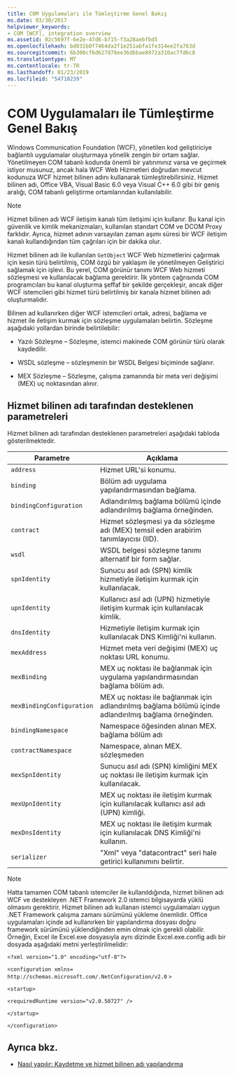 ```yaml
---
title: COM Uygulamaları ile Tümleştirme Genel Bakış
ms.date: 03/30/2017
helpviewer_keywords:
- COM [WCF], integration overview
ms.assetid: 02c5697f-6e2e-47d6-b715-f3a28aebfbd5
ms.openlocfilehash: bd031b0f7464da2f1e251abfa1fe314ee2fa763d
ms.sourcegitcommit: 6b308cf6d627d78ee36dbbae8972a310ac7fd6c8
ms.translationtype: MT
ms.contentlocale: tr-TR
ms.lasthandoff: 01/23/2019
ms.locfileid: "54710239"
---
```

# <a name="integrating-with-com-applications-overview"></a>COM Uygulamaları ile Tümleştirme Genel Bakış
Windows Communication Foundation (WCF), yönetilen kod geliştiriciye bağlantılı uygulamalar oluşturmaya yönelik zengin bir ortam sağlar. Yönetilmeyen COM tabanlı kodunda önemli bir yatırımınız varsa ve geçirmek istiyor musunuz, ancak hala WCF Web Hizmetleri doğrudan mevcut kodunuza WCF hizmet bilinen adını kullanarak tümleştirebilirsiniz. Hizmet bilinen adı, Office VBA, Visual Basic 6.0 veya Visual C++ 6.0 gibi bir geniş aralığı, COM tabanlı geliştirme ortamlarından kullanılabilir.  
  
> [!NOTE]
>  Hizmet bilinen adı WCF iletişim kanalı tüm iletişimi için kullanır. Bu kanal için güvenlik ve kimlik mekanizmaları, kullanılan standart COM ve DCOM Proxy farklıdır. Ayrıca, hizmet adının varsayılan zaman aşımı süresi bir WCF iletişim kanalı kullandığından tüm çağrıları için bir dakika olur.  
  
 Hizmet bilinen adı ile kullanılan `GetObject` WCF Web hizmetlerini çağırmak için kesin türü belirtilmiş, COM özgü bir yaklaşım ile yönetilmeyen Geliştirici sağlamak için işlevi. Bu yerel, COM görünür tanımı WCF Web hizmeti sözleşmesi ve kullanılacak bağlama gerektirir. İlk yöntem çağrısında COM programcıları bu kanal oluşturma şeffaf bir şekilde gerçekleşir, ancak diğer WCF istemcileri gibi hizmet türü belirtilmiş bir kanala hizmet bilinen adı oluşturmalıdır.  
  
 Bilinen ad kullanırken diğer WCF istemcileri ortak, adresi, bağlama ve hizmet ile iletişim kurmak için sözleşme uygulamaları belirtin. Sözleşme aşağıdaki yollardan birinde belirtilebilir:  
  
-   Yazılı Sözleşme – Sözleşme, istemci makinede COM görünür türü olarak kaydedilir.  
  
-   WSDL sözleşme – sözleşmenin bir WSDL Belgesi biçiminde sağlanır.  
  
-   MEX Sözleşme – Sözleşme, çalışma zamanında bir meta veri değişimi (MEX) uç noktasından alınır.  
  
## <a name="parameters-supported-by-the-service-moniker"></a>Hizmet bilinen adı tarafından desteklenen parametreleri  
 Hizmet bilinen adı tarafından desteklenen parametreleri aşağıdaki tabloda gösterilmektedir.  
  
|Parametre|Açıklama|  
|---------------|-----------------|  
|`address`|Hizmet URL'si konumu.|  
|`binding`|Bölüm adı uygulama yapılandırmasından bağlama.|  
|`bindingConfiguration`|Adlandırılmış bağlama bölümü içinde adlandırılmış bağlama örneğinden.|  
|`contract`|Hizmet sözleşmesi ya da sözleşme adı (MEX) temsil eden arabirim tanımlayıcısı (IID).|  
|`wsdl`|WSDL belgesi sözleşme tanımı alternatif bir form sağlar.|  
|`spnIdentity`|Sunucu asıl adı (SPN) kimlik hizmetiyle iletişim kurmak için kullanılacak.|  
|`upnIdentity`|Kullanıcı asıl adı (UPN) hizmetiyle iletişim kurmak için kullanılacak kimlik.|  
|`dnsIdentity`|Hizmetiyle iletişim kurmak için kullanılacak DNS Kimliği'ni kullanın.|  
|`mexAddress`|Hizmet meta veri değişimi (MEX) uç noktası URL konumu.|  
|`mexBinding`|MEX uç noktası ile bağlanmak için uygulama yapılandırmasından bağlama bölüm adı.|  
|`mexBindingConfiguration`|MEX uç noktası ile bağlanmak için adlandırılmış bağlama bölümü içinde adlandırılmış bağlama örneğinden.|  
|`bindingNamespace`|Namespace öğesinden alınan MEX. bağlama bölüm adı|  
|`contractNamespace`|Namespace, alınan MEX. sözleşmeden|  
|`mexSpnIdentity`|Sunucu asıl adı (SPN) kimliğini MEX uç noktası ile iletişim kurmak için kullanılacak.|  
|`mexUpnIdentity`|MEX uç noktası ile iletişim kurmak için kullanılacak kullanıcı asıl adı (UPN) kimliği.|  
|`mexDnsIdentity`|MEX uç noktası ile iletişim kurmak için kullanılacak DNS Kimliği'ni kullanın.|  
|`serializer`|"Xml" veya "datacontract" seri hale getirici kullanımını belirtir.|  
  
> [!NOTE]
>  Hatta tamamen COM tabanlı istemciler ile kullanıldığında, hizmet bilinen adı WCF ve destekleyen .NET Framework 2.0 istemci bilgisayarda yüklü olmasını gerektirir. Hizmet bilinen adı kullanan istemci uygulamaları uygun .NET Framework çalışma zamanı sürümünü yükleme önemlidir. Office uygulamaları içinde ad kullanırken bir yapılandırma dosyası doğru framework sürümünü yüklendiğinden emin olmak için gerekli olabilir. Örneğin, Excel ile Excel.exe dosyasıyla aynı dizinde Excel.exe.config adlı bir dosyada aşağıdaki metni yerleştirilmelidir:  
>   
>  `<?xml version="1.0" encoding="utf-8"?>`  
>   
>  `<configuration xmlns=` `http://schemas.microsoft.com/.NetConfiguration/v2.0` `>`  
>   
>  `<startup>`  
>   
>  `<requiredRuntime version="v2.0.50727" />`  
>   
>  `</startup>`  
>   
>  `</configuration>`  
  
## <a name="see-also"></a>Ayrıca bkz.
- [Nasıl yapılır: Kaydetme ve hizmet bilinen adı yapılandırma](../../../../docs/framework/wcf/feature-details/how-to-register-and-configure-a-service-moniker.md)
